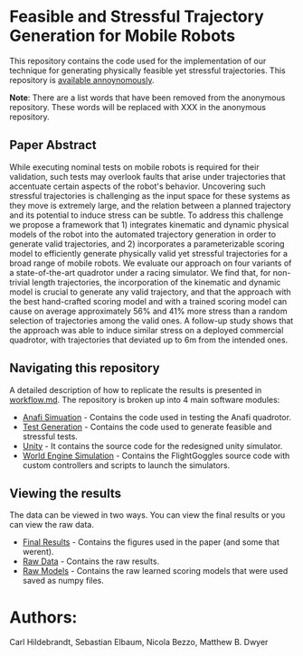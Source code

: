 # Feasible and Stressful Trajectory Generation for Mobile Robots

This repository contains the code used for the implementation of our technique for generating physically feasible yet stressful trajectories. This repository is [available annoynomously](https://anonymous.4open.science/r/02a4e2a7-8986-47f7-a237-343535e897b2/).

**Note**: There are a list words that have been removed from the anonymous repository. These words will be replaced with XXX in the anonymous repository.

## Paper Abstract

While executing nominal tests on mobile robots is required for their validation, such tests may overlook faults that arise under trajectories that accentuate certain aspects of the robot's behavior. Uncovering such stressful trajectories is challenging as the input space for these systems as they move is extremely large, and the relation between a planned trajectory and its potential to induce stress can be subtle. To address this challenge we propose a framework that 1) integrates kinematic and dynamic physical models of the robot into the automated trajectory generation in order to generate valid trajectories, and 2) incorporates a parameterizable scoring model to efficiently generate physically valid yet stressful trajectories for a broad range of mobile robots. We evaluate our approach on four variants of a state-of-the-art quadrotor under a racing simulator. We find that, for non-trivial length trajectories, the incorporation of the kinematic and dynamic model is crucial to generate any valid trajectory, and that the approach with the best hand-crafted scoring model and with a trained scoring model can cause on average approximately $56\%$ and $41\%$ more stress than a random selection of trajectories among the valid ones. A follow-up study shows that the approach was able to induce similar stress on a deployed commercial quadrotor, with trajectories that deviated up to $6$m from the intended ones. 

## Navigating this repository

A detailed description of how to replicate the results is presented in [workflow.md](./WORKFLOW.md). The repository is broken up into 4 main software modules:

* [Anafi Simuation](./AnafiSimulation/) - Contains the code used in testing the Anafi quadrotor.
* [Test Generation](./TestGeneration/) - Contains the code used to generate feasible and stressful tests.
* [Unity](./Unity/) - It contains the source code for the redesigned unity simulator.
* [World Engine Simulation](./WorldEngineSimulation/) - Contains the FlightGoggles source code with custom controllers and scripts to launch the simulators.

## Viewing the results

The data can be viewed in two ways. You can view the final results or you can view the raw data.

* [Final Results](./RobotTestGenerationFinalResults/) - Contains the figures used in the paper (and some that werent).
* [Raw Data](./TestGeneration/FinalResults/) - Contains the raw results.
* [Raw Models](./TestGeneration/FinalModels/) - Contains the raw learned scoring models that were used saved as numpy files.

# Authors:

Carl Hildebrandt, Sebastian Elbaum, Nicola Bezzo, Matthew B. Dwyer
